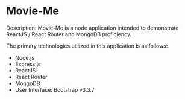 # Movie-Me

Description: Movie-Me is a node application intended to demonstrate ReactJS / React Router and MongoDB proficiency. 

The primary technologies utilized in this application is as follows:

- Node.js
- Express.js 
- ReactJS
- React Router
- MongoDB 
- User Interface: Bootstrap v3.3.7  